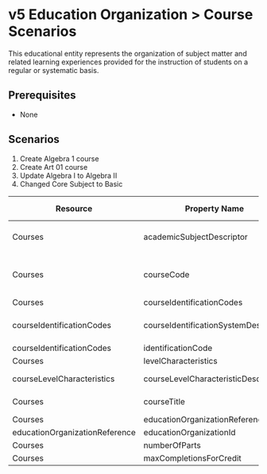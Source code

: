 # v5 Education Organization > Course Scenarios

This educational entity represents the organization of subject matter and
related learning experiences provided for the instruction of students on a
regular or systematic basis.

## Prerequisites

* None

## Scenarios

1. Create Algebra 1 course
2. Create Art 01 course
3. Update Algebra I to Algebra II
4. Changed Core Subject to Basic

| Resource                       | Property Name                        | Is Collection | Data Type                            | Required/Optional | Scenario 1: POST          | Scenario 2: POST     | Scenario 3: PUT | Scenario 4: PUT           |
| ------------------------------ | ------------------------------------ | ------------------ | ------------------------------------ | ------------------------ | ----------------------------- | ------------------------ | ------------------- | ----------------------------- |
| Courses                        | academicSubjectDescriptor            | FALSE              | academicSubjectDescriptor            | REQUIRED                 | Mathematics                   | Fine and Performing Arts | Mathematics         | Fine and Performing Arts      |
| Courses                        | courseCode                           | FALSE              | string                               | REQUIRED                 | [ALG 01 if possible \| system value]            | ART 01              | [ALG 01 if possible \| system value] | ART 01 |
| Courses                        | courseIdentificationCodes            | TRUE               | courseIdentificationCode             | REQUIRED                 |                               |                          |                     |                               |
| courseIdentificationCodes      | courseIdentificationSystemDescriptor | FALSE              | courseIdentificationSystemDescriptor | REQUIRED                 | State course code             | LEA course code          | State course code   | LEA course code               |
| courseIdentificationCodes      | identificationCode                   | FALSE              | string                               | REQUIRED                 | 03100500                      | ART 01                   | 03100500            | ART 01                        |
| Courses                        | levelCharacteristics                 | TRUE               | courseLevelCharacteristic[]          | REQUIRED                 |                               |                          |                     |                               |
| courseLevelCharacteristics     | courseLevelCharacteristicDescriptor  | FALSE              | courseLevelCharacteristicDescriptor  | REQUIRED                 | Core Subject                  | Core Subject             | Core Subject        | Basic                         |
| Courses                        | courseTitle                          | FALSE              | string                               | REQUIRED                 | Algebra I                     | Art, Grade 1             | Algebra II          | Art, Grade 1                  |
| Courses                        | educationOrganizationReference       | FALSE              | educationOrganizationReference       | REQUIRED                 |                               |                          |                     |                               |
| educationOrganizationReference | educationOrganizationId              | FALSE              | int                                  | REQUIRED                 | 255901                        | 255901                   | 255901              | 255901                        |
| Courses                        | numberOfParts                        | FALSE              | int                                  | REQUIRED                 | 1                             | 1                        | 1                   | 1                             |
| Courses                        | maxCompletionsForCredit              | FALSE              | int                                  | CONDITIONAL              | 3                             |                          | 3                   |                               |
